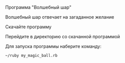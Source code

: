 Программа "Волшебный шар"

Волшебный шар отвечает на загаданное желание

Скачайте программу

Перейдите в директорию со скачанной программой

Для запуска программы наберите команду: 
``` 
~/ruby my_magic_ball.rb
```